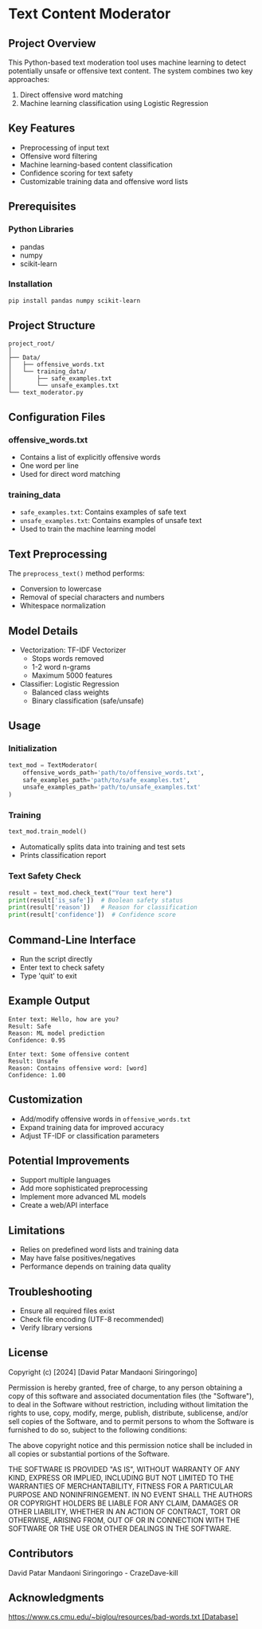 # Text Content Moderator

## Project Overview

This Python-based text moderation tool uses machine learning to detect potentially unsafe or offensive text content. The system combines two key approaches:
1. Direct offensive word matching
2. Machine learning classification using Logistic Regression

## Key Features
- Preprocessing of input text
- Offensive word filtering
- Machine learning-based content classification
- Confidence scoring for text safety
- Customizable training data and offensive word lists

## Prerequisites

### Python Libraries
- pandas
- numpy
- scikit-learn

### Installation
```bash
pip install pandas numpy scikit-learn
```

## Project Structure
```
project_root/
│
├── Data/
│   ├── offensive_words.txt
│   └── training_data/
│       ├── safe_examples.txt
│       └── unsafe_examples.txt
└── text_moderator.py
```

## Configuration Files

### offensive_words.txt
- Contains a list of explicitly offensive words
- One word per line
- Used for direct word matching

### training_data
- `safe_examples.txt`: Contains examples of safe text
- `unsafe_examples.txt`: Contains examples of unsafe text
- Used to train the machine learning model

## Text Preprocessing
The `preprocess_text()` method performs:
- Conversion to lowercase
- Removal of special characters and numbers
- Whitespace normalization

## Model Details
- Vectorization: TF-IDF Vectorizer
  - Stops words removed
  - 1-2 word n-grams
  - Maximum 5000 features
- Classifier: Logistic Regression
  - Balanced class weights
  - Binary classification (safe/unsafe)

## Usage

### Initialization
```python
text_mod = TextModerator(
    offensive_words_path='path/to/offensive_words.txt',
    safe_examples_path='path/to/safe_examples.txt',
    unsafe_examples_path='path/to/unsafe_examples.txt'
)
```

### Training
```python
text_mod.train_model()
```
- Automatically splits data into training and test sets
- Prints classification report

### Text Safety Check
```python
result = text_mod.check_text("Your text here")
print(result['is_safe'])  # Boolean safety status
print(result['reason'])   # Reason for classification
print(result['confidence'])  # Confidence score
```

## Command-Line Interface
- Run the script directly
- Enter text to check safety
- Type 'quit' to exit

## Example Output
```
Enter text: Hello, how are you?
Result: Safe
Reason: ML model prediction
Confidence: 0.95

Enter text: Some offensive content
Result: Unsafe
Reason: Contains offensive word: [word]
Confidence: 1.00
```

## Customization
- Add/modify offensive words in `offensive_words.txt`
- Expand training data for improved accuracy
- Adjust TF-IDF or classification parameters

## Potential Improvements
- Support multiple languages
- Add more sophisticated preprocessing
- Implement more advanced ML models
- Create a web/API interface

## Limitations
- Relies on predefined word lists and training data
- May have false positives/negatives
- Performance depends on training data quality

## Troubleshooting
- Ensure all required files exist
- Check file encoding (UTF-8 recommended)
- Verify library versions

## License
Copyright (c) [2024] [David Patar Mandaoni Siringoringo]

Permission is hereby granted, free of charge, to any person obtaining a copy
of this software and associated documentation files (the "Software"), to deal
in the Software without restriction, including without limitation the rights
to use, copy, modify, merge, publish, distribute, sublicense, and/or sell
copies of the Software, and to permit persons to whom the Software is
furnished to do so, subject to the following conditions:

The above copyright notice and this permission notice shall be included in all
copies or substantial portions of the Software.

THE SOFTWARE IS PROVIDED "AS IS", WITHOUT WARRANTY OF ANY KIND, EXPRESS OR
IMPLIED, INCLUDING BUT NOT LIMITED TO THE WARRANTIES OF MERCHANTABILITY,
FITNESS FOR A PARTICULAR PURPOSE AND NONINFRINGEMENT. IN NO EVENT SHALL THE
AUTHORS OR COPYRIGHT HOLDERS BE LIABLE FOR ANY CLAIM, DAMAGES OR OTHER
LIABILITY, WHETHER IN AN ACTION OF CONTRACT, TORT OR OTHERWISE, ARISING FROM,
OUT OF OR IN CONNECTION WITH THE SOFTWARE OR THE USE OR OTHER DEALINGS IN THE
SOFTWARE.


## Contributors
David Patar Mandaoni Siringoringo - CrazeDave-kill

## Acknowledgments
https://www.cs.cmu.edu/~biglou/resources/bad-words.txt [Database]
